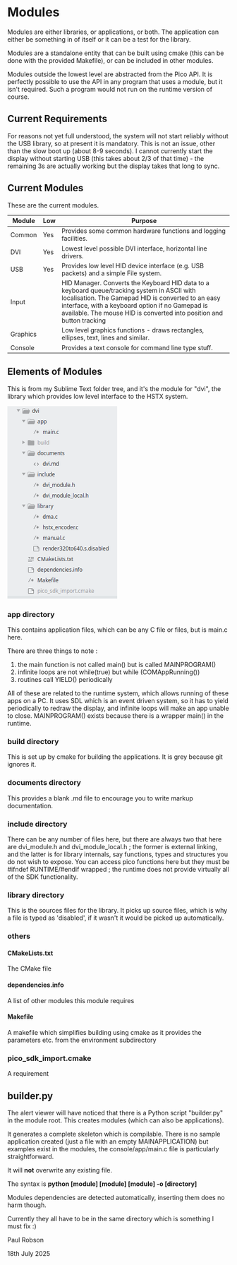 # Modules

Modules are either libraries, or applications, or both. The application can either be something in of itself or it can be a test for the library. 

Modules are a standalone entity that can be built using cmake (this can be done with the provided Makefile), or can be included in other modules.

Modules outside the lowest level are abstracted from the Pico API. It is perfectly possible to use the API in any program that uses a module, but it isn't required. Such a program would not run on the runtime version of course.

## Current Requirements

For reasons not yet full understood, the system will not start reliably without the USB library, so at present it is mandatory. This is not an issue, other than the slow boot up (about 8-9 seconds). I cannot currently start the display without starting USB (this takes about 2/3 of that time) - the remaining 3s are actually working but the display takes that long to sync.

## Current Modules

These are the current modules.

| Module   | Low  | Purpose                                                      |
| -------- | ---- | ------------------------------------------------------------ |
| Common   | Yes  | Provides some common hardware functions and logging facilities. |
| DVI      | Yes  | Lowest level possible DVI interface, horizontal line drivers. |
| USB      | Yes  | Provides low level HID device interface (e.g. USB packets) and a simple File system. |
| Input    |      | HID Manager. Converts the Keyboard HID data to a keyboard queue/tracking system in ASCII with localisation. The Gamepad HID is converted to an easy interface, with a keyboard option if no Gamepad is available. The mouse HID is converted into position and button tracking |
| Graphics |      | Low level graphics functions - draws rectangles, ellipses, text, lines and similar. |
| Console  |      | Provides a text console for command line type stuff.         |

## Elements of Modules

This is from my Sublime Text folder tree, and it's the module for "dvi", the library which provides low level interface to the HSTX system.



![image-20250707074634507](./assets/image-20250707074634507.png)

### app directory

This contains application files, which can be any C file or files, but is main.c here. 

There are three things to note :

1) the main function is not called main() but is called MAINPROGRAM()
2) infinite loops are not while(true) but while (COMAppRunning())
3) routines call YIELD() periodically

All of these are related to the runtime system, which allows running of these apps on a PC. It uses SDL which is an event driven system, so it has to yield periodically to redraw the display, and infinite loops will make an app unable to close. MAINPROGRAM() exists because there is a wrapper main() in the runtime.

### build directory

This is set up by cmake for building the applications. It is grey because git ignores it.

### documents directory

This provides a blank .md file to encourage you to write markup documentation.

### include directory

There can be any number of files here, but there are always two that here are dvi_module.h and dvi_module_local.h ; the former is external linking, and the latter is for library internals, say functions, types and structures you do not wish to expose. You can access pico functions here but they must be #ifndef RUNTIME/#endif wrapped ; the runtime does not provide virtually all of the SDK functionality.

### library directory

This is the sources files for the library. It picks up source files, which is why a file is typed as 'disabled', if it wasn't it would be picked up automatically.

### others

#### CMakeLists.txt

The CMake file

#### dependencies.info

A list of other modules this module requires

#### Makefile

A makefile which simplifies building using cmake as it provides the parameters etc. from the environment subdirectory

### pico_sdk_import.cmake

A requirement

## builder.py

The alert viewer will have noticed that there is a Python script "builder.py" in the module root. This creates modules (which can also be applications). 

It generates a complete skeleton which is compilable.  There is no sample application created (just a file with an empty MAINAPPLICATION) but examples exist in the modules, the console/app/main.c file is particularly straightforward.

It will **not** overwrite any existing file.

The syntax is **python [module] [module] [module] -o [directory]**

Modules dependencies are detected automatically, inserting them does no harm though. 

Currently they all have to be in the same directory which is something I must fix :)

Paul Robson 

18th July 2025